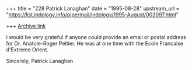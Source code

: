 +++
title = "228 Patrick Lanaghan"
date = "1995-08-28"
upstream_url = "https://list.indology.info/pipermail/indology/1995-August/003097.html"

+++
[Archive link](https://list.indology.info/pipermail/indology/1995-August/003097.html)

I would be very grateful if anyone could provide an email or postal
address for Dr. Anatole-Roger Peltier.  He was at one time with the
Ecole Francaise d'Extreme Orient.

Sincerely,
Patrick Lanaghan





